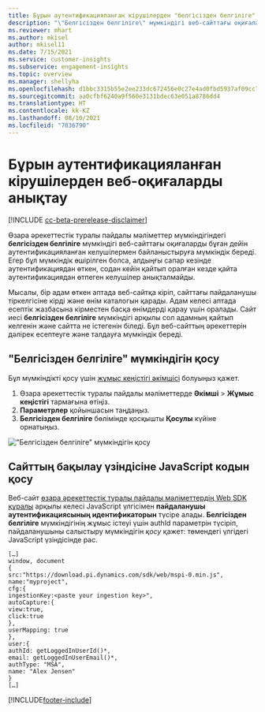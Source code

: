 ```yaml
---
title: Бұрын аутентификацияланған кірушілерден "белгісізден белгіліге" мүмкіндігімен веб-оқиғаларды анықтау
description: "\"Белгісізден белгіліге\" мүмкіндігі веб-сайттағы оқиғаларды бұған дейін аутентификацияланған келушілермен байланыстыруға мүмкіндік береді."
ms.reviewer: mhart
ms.author: mkisel
author: mkisel11
ms.date: 7/15/2021
ms.service: customer-insights
ms.subservice: engagement-insights
ms.topic: overview
ms.manager: shellyha
ms.openlocfilehash: d1bbc3315b55e2ee233dc672456e0c27e4ad0fbd5937af09cc790c96ee274000
ms.sourcegitcommit: aa0cfbf6240a9f560e3131bdec63e051a8786dd4
ms.translationtype: HT
ms.contentlocale: kk-KZ
ms.lasthandoff: 08/10/2021
ms.locfileid: "7036790"
---
```

# <a name="recognize-web-events-from-previously-authenticated-visitors"></a>Бұрын аутентификацияланған кірушілерден веб-оқиғаларды анықтау

[!INCLUDE [cc-beta-prerelease-disclaimer](includes/cc-beta-prerelease-disclaimer.md)]

Өзара әрекеттестік туралы пайдалы мәліметтер мүмкіндігіндегі **белгісізден белгіліге** мүмкіндігі веб-сайттағы оқиғаларды бұған дейін аутентификацияланған келушілермен байланыстыруға мүмкіндік береді. Егер бұл мүмкіндік өшірілген болса, алдыңғы сапар кезінде аутентификациядан өткен, содан кейін қайтып оралған кезде қайта аутентификациядан өтпеген келушілер анықталмайды. 

Мысалы, бір адам өткен аптада веб-сайтқа кіріп, сайттағы пайдаланушы тіркелгісіне кірді және өнім каталогын қарады. Адам келесі аптада есептік жазбасына кірместен басқа өнімдерді қарау үшін оралады. Сайт иесі **белгісізден белгіліге** мүмкіндігі арқылы сол адамның қайтып келгенін және сайтта не істегенін біледі. Бұл веб-сайттың әрекеттерін дәлірек есептеуге және талдауға мүмкіндік береді.

## <a name="enable-unknown-to-known"></a>"Белгісізден белгіліге" мүмкіндігін қосу

Бұл мүмкіндікті қосу үшін [жұмыс кеңістігі әкімшісі](user-roles.md) болуыңыз қажет. 

1. Өзара әрекеттестік туралы пайдалы мәліметтерде **Әкімші** > **Жұмыс кеңістігі** тармағына өтіңіз. 
2. **Параметрлер** қойыншасын таңдаңыз.
3. **Белгісізден белгіліге** бөлімінде қосқышты **Қосулы** күйіне орнатыңыз.

!["Белгісізден белгіліге" мүмкіндігін қосу](media/U2Ktoggle.png "&quot;Белгісізден белгіліге&quot; мүмкіндігін қосу")

## <a name="adding-javascript-code-to-your-sites-tracking-snippet"></a>Сайттың бақылау үзіндісіне JavaScript кодын қосу

Веб-сайт [өзара әрекеттестік туралы пайдалы мәліметтердің Web SDK құралы](advanced-SDK-implementation.md) арқылы келесі JavaScript үлгісімен **пайдаланушы аутентификациясының идентификаторын** түсіре алады. **Белгісізден белгіліге** мүмкіндігінің жұмыс істеуі үшін authId параметрін түсіріп, пайдаланушыны салыстыру мүмкіндігін *қосу* қажет: төмендегі үлгідегі JavaScript үзіндісінде рас.

```
[…]
window, document
{
src:"https://download.pi.dynamics.com/sdk/web/mspi-0.min.js",
name:"myproject",
cfg:{
ingestionKey:<paste your ingestion key>",
autoCapture:{
view:true,
click:true
},
userMapping: true
},
user:{
authId: getLoggedInUserId()*,
email: getLoggedInUserEmail()*,
authType: "MSA",
name: "Alex Jensen"
}
[…]
```

[!INCLUDE[footer-include](../includes/footer-banner.md)]
